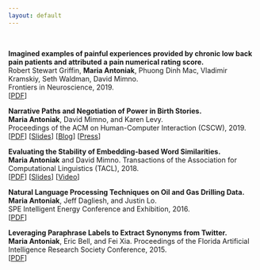 ```yaml
---
layout: default
---
```


<br>

**Imagined examples of painful experiences provided by chronic low back pain patients and attributed a pain numerical rating score.**  
Robert Stewart Griffin, **Maria Antoniak**, Phuong Dinh Mac, Vladimir Kramskiy, Seth Waldman, David Mimno.  
Frontiers in Neuroscience, 2019.  
[[PDF](https://maria-antoniak.github.io/resources/2020_frontiers_pain.pdf)]

**Narrative Paths and Negotiation of Power in Birth Stories.**  
**Maria Antoniak**, David Mimno, and Karen Levy.  
Proceedings of the ACM on Human-Computer Interaction (CSCW), 2019.  
[[PDF](https://maria-antoniak.github.io/resources/2019_cscw_birth_stories.pdf)] [[Slides](https://maria-antoniak.github.io/resources/2019_11_12_cscw_birth_stories_presentation.pdf)]  [[Blog](https://maria-antoniak.github.io/2019/11/04/computational-reading-birth-stories.html)] [[Press](http://news.cornell.edu/stories/2019/11/online-birth-stories-reveal-power-imbalances)]  

**Evaluating the Stability of Embedding-based Word Similarities.**  
**Maria Antoniak** and David Mimno.
Transactions of the Association for Computational Linguistics (TACL), 2018.  
[[PDF](https://maria-antoniak.github.io/resources/2018_evaluating_stability.pdf)] [[Slides](https://maria-antoniak.github.io/resources/2018_naacl_presentation_with_notes.pdf)] [[Video](https://vimeo.com/277670053)]  

**Natural Language Processing Techniques on Oil and Gas Drilling Data.**  
**Maria Antoniak**, Jeff Dagliesh, and Justin Lo.  
SPE Intelligent Energy Conference and Exhibition, 2016.  
[[PDF](https://maria-antoniak.github.io/resources/2016_spe_oil_and_gas.pdf)]

**Leveraging Paraphrase Labels to Extract Synonyms from Twitter.**  
**Maria Antoniak**, Eric Bell, and Fei Xia.
Proceedings of the Florida Artificial Intelligence Research Society Conference, 2015.  
[[PDF](https://maria-antoniak.github.io/resources/2015_leveraging_paraphrase.pdf)]  



<br>
